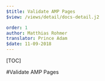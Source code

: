 ```yaml
---
$title: Validate AMP Pages
$view: /views/detail/docs-detail.j2

order: 1
author: Matthias Rohmer
translator: Prince Adam
$date: 11-09-2018
---
```


[TOC]

#Validate AMP Pages
